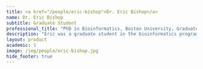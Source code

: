 ```yaml
---
title: <a href="/people/eric-bishop">Dr. Eric Bishop</a>
name: Dr. Eric Bishop
subtitle: Graduate Student
professional_title: "PhD in Bioinformatics, Boston University, Graduate student (2008-2012)"  # Joined professional titles
description: "Eric was a graduate student in the bioinformatics program at Boston University and worked on analysis of next-generation sequencing data from ChIP-seq and GRO-seq experiments. After his PhD, he is working as a programmer/consultant."
layout: product
academic: 1
image: /img/people/eric-bishop.jpg
hide_footer: true
---
```

